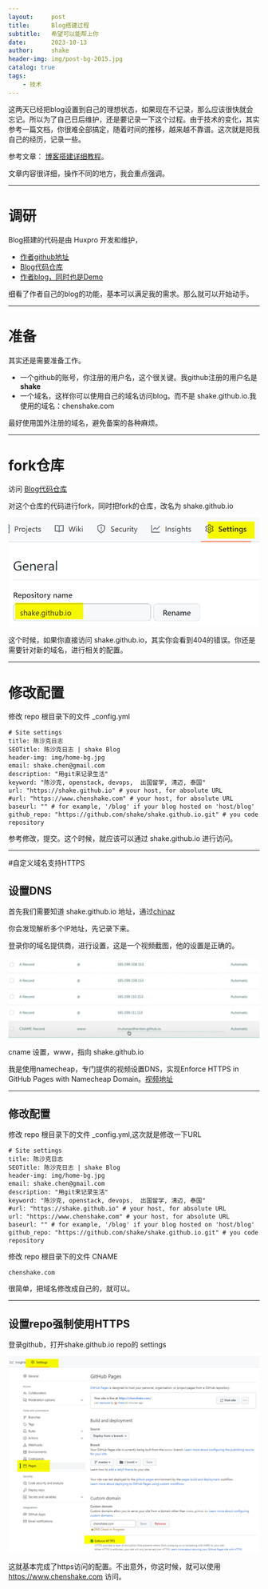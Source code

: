 ```yaml
---
layout:     post
title:      Blog搭建过程
subtitle:   希望可以能帮上你
date:       2023-10-13
author:     shake
header-img: img/post-bg-2015.jpg
catalog: true
tags:
    - 技术
---
```


这两天已经把blog设置到自己的理想状态，如果现在不记录，那么应该很快就会忘记。所以为了自己日后维护，还是要记录一下这个过程。由于技术的变化，其实参考一篇文档，你很难全部搞定，随着时间的推移，越来越不靠谱。这次就是把我自己的经历，记录一些。

参考文章： [博客搭建详细教程](https://github.com/qiubaiying/qiubaiying.github.io/wiki/%E5%8D%9A%E5%AE%A2%E6%90%AD%E5%BB%BA%E8%AF%A6%E7%BB%86%E6%95%99%E7%A8%8B)。

文章内容很详细，操作不同的地方，我会重点强调。

---
# 调研

Blog搭建的代码是由 Huxpro 开发和维护，
* [作者github地址](https://github.com/huxpro) 
* [Blog代码仓库](https://github.com/Huxpro/huxpro.github.io)
* [作者blog，同时也是Demo](https://huangxuan.me)

细看了作者自己的blog的功能，基本可以满足我的需求。那么就可以开始动手。

---

# 准备

其实还是需要准备工作。

* 一个github的账号，你注册的用户名，这个很关键。我github注册的用户名是**shake**
* 一个域名，这样你可以使用自己的域名访问blog。而不是 shake.github.io.我使用的域名：chenshake.com

最好使用国外注册的域名，避免备案的各种麻烦。

---

# fork仓库

访问 [Blog代码仓库](https://github.com/Huxpro/huxpro.github.io)

对这个仓库的代码进行fork，同时把fork的仓库，改名为 shake.github.io

![修改reop名字](/img/repo-name.jpg "Repo name")

这个时候，如果你直接访问 shake.github.io，其实你会看到404的错误。你还是需要针对新的域名，进行相关的配置。

---

# 修改配置

修改 repo 根目录下的文件 _config.yml


	# Site settings
	title: 陈沙克日志
	SEOTitle: 陈沙克日志 | shake Blog
	header-img: img/home-bg.jpg
	email: shake.chen@gmail.com
	description: "用git来记录生活"
	keyword: "陈沙克, openstack, devops,  出国留学, 清迈, 泰国"
	url: "https://shake.github.io" # your host, for absolute URL
	#url: "https://www.chenshake.com" # your host, for absolute URL
	baseurl: "" # for example, '/blog' if your blog hosted on 'host/blog'
	github_repo: "https://github.com/shake/shake.github.io.git" # you code repository

参考修改，提交。这个时候，就应该可以通过 shake.github.io 进行访问。

---
#自定义域名支持HTTPS

## 设置DNS

首先我们需要知道 shake.github.io 地址，通过[chinaz ](https://ip.chinaz.com/)

你会发现解析多个IP地址，先记录下来。

登录你的域名提供商，进行设置，这是一个视频截图，他的设置是正确的。

![DNS设置](/img/domain-name.jpg "domain name")

cname 设置，www，指向 shake.github.io 

我是使用namecheap，专门提供的视频设置DNS，实现Enforce HTTPS in GitHub Pages with Namecheap Domain。[视频地址](https://www.youtube.com/watch?v=FBtehan5DAo&ab_channel=WhatMakeArt)

---

## 修改配置

修改 repo 根目录下的文件 _config.yml,这次就是修改一下URL


	# Site settings
	title: 陈沙克日志
	SEOTitle: 陈沙克日志 | shake Blog
	header-img: img/home-bg.jpg
	email: shake.chen@gmail.com
	description: "用git来记录生活"
	keyword: "陈沙克, openstack, devops,  出国留学, 清迈, 泰国"
	#url: "https://shake.github.io" # your host, for absolute URL
	url: "https://www.chenshake.com" # your host, for absolute URL
	baseurl: "" # for example, '/blog' if your blog hosted on 'host/blog'
	github_repo: "https://github.com/shake/shake.github.io.git" # you code repository

修改 repo 根目录下的文件 CNAME

	chenshake.com
	
很简单，把域名修改成自己的，就可以。

---

## 设置repo强制使用HTTPS

登录github，打开shake.github.io repo的 settings

![强制https](/img/https.jpg "domain name")

这就基本完成了https访问的配置。不出意外，你这时候，就可以使用 https://www.chenshake.com 访问。







